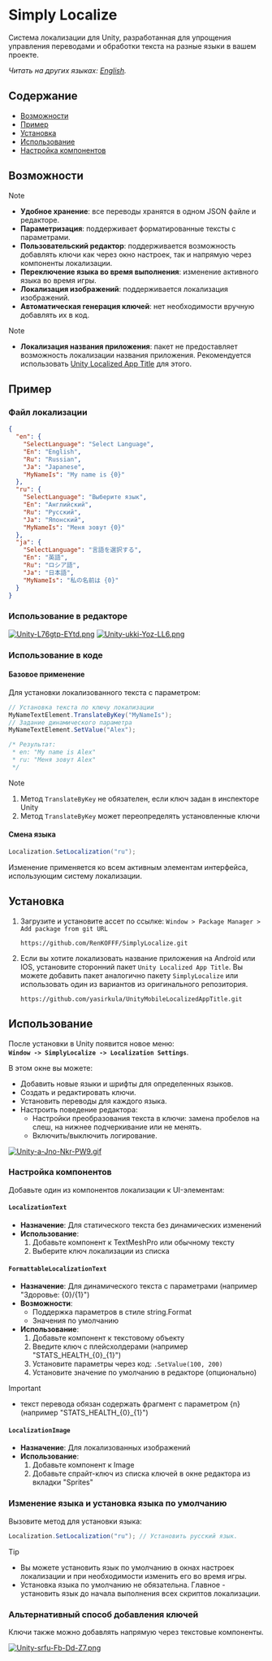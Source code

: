 ﻿# Simply Localize

Система локализации для Unity, разработанная для упрощения управления переводами и обработки текста на разные языки в вашем проекте.

*Читать на других языках: [English](README.md).*

## Содержание

* [Возможности](#Возможности)
* [Пример](#Пример)
* [Установка](#Установка)
* [Использование](#Использование)
* [Настройка компонентов](#настройка-компонентов)

## Возможности

> [!NOTE]
> - **Удобное хранение**: все переводы хранятся в одном JSON файле и редакторе.
> - **Параметризация**: поддерживает форматированные тексты с параметрами.
> - **Пользовательский редактор**: поддерживается возможность добавлять ключи как через окно настроек, так и напрямую через компоненты локализации.
> - **Переключение языка во время выполнения**: изменение активного языка во время игры.
> - **Локализация изображений**: поддерживается локализация изображений.
> - **Автоматическая генерация ключей**: нет необходимости вручную добавлять их в код.

> [!NOTE]
> - **Локализация названия приложения**: пакет не предоставляет возможность локализации названия приложения. Рекомендуется использовать [Unity Localized App Title](https://github.com/yasirkula/UnityMobileLocalizedAppTitle.git) для этого.

## Пример
### Файл локализации

```json
{
  "en": {
    "SelectLanguage": "Select Language",
    "En": "English",
    "Ru": "Russian",
    "Ja": "Japanese",
    "MyNameIs": "My name is {0}"
  },
  "ru": {
    "SelectLanguage": "Выберите язык",
    "En": "Английский",
    "Ru": "Русский",
    "Ja": "Японский",
    "MyNameIs": "Меня зовут {0}"
  },
  "ja": {
    "SelectLanguage": "言語を選択する",
    "En": "英語",
    "Ru": "ロシア語",
    "Ja": "日本語",
    "MyNameIs": "私の名前は {0}"
  }
}
```

### Использование в редакторе

[![Unity-L76gtp-EYtd.png](https://i.postimg.cc/6pMYf4Vs/Unity-L76gtp-EYtd.png)](https://postimg.cc/sMZYVX0K)
[![Unity-ukki-Yoz-LL6.png](https://i.postimg.cc/Sxkvrpw9/Unity-ukki-Yoz-LL6.png)](https://postimg.cc/0bXnkh55)

### Использование в коде

#### Базовое применение
Для установки локализованного текста с параметром:

```csharp
// Установка текста по ключу локализации
MyNameTextElement.TranslateByKey("MyNameIs");
// Задание динамического параметра
MyNameTextElement.SetValue("Alex");

/* Результат:
 * en: "My name is Alex"
 * ru: "Меня зовут Alex"
 */
```

> [!NOTE]
> 1. Метод `TranslateByKey` не обязателен, если ключ задан в инспекторе Unity
> 2. Метод `TranslateByKey` может переопределять установленные ключи

#### Смена языка
```csharp
Localization.SetLocalization("ru");
```
Изменение применяется ко всем активным элементам интерфейса, использующим систему локализации.

## Установка

1. Загрузите и установите ассет по ссылке: `Window > Package Manager > Add package from git URL`
    ```
    https://github.com/RenKOFFF/SimplyLocalize.git
    ```
   
2. Если вы хотите локализовать название приложения на Android или IOS, установите сторонний пакет `Unity Localized App Title`. Вы можете добавить пакет аналогично пакету `SimplyLocalize` или использовать один из вариантов из оригинального репозитория.
    ```
    https://github.com/yasirkula/UnityMobileLocalizedAppTitle.git
    ```

## Использование

После установки в Unity появится новое меню:\
**`Window -> SimplyLocalize -> Localization Settings`**.

В этом окне вы можете:

- Добавить новые языки и шрифты для определенных языков.
- Создать и редактировать ключи.
- Установить переводы для каждого языка.
- Настроить поведение редактора:
  - Настройки преобразования текста в ключи: замена пробелов на слеш, на нижнее подчеркивание или не менять.
  - Включить/выключить логирование.

[![Unity-a-Jno-Nkr-PW9.gif](https://i.postimg.cc/BvWYbcmC/Unity-a-Jno-Nkr-PW9.gif)](https://postimg.cc/K1NrsLSK)

### Настройка компонентов

Добавьте один из компонентов локализации к UI-элементам:

#### **`LocalizationText`**
- **Назначение**: Для статического текста без динамических изменений
- **Использование**:
    1. Добавьте компонент к TextMeshPro или обычному тексту
    2. Выберите ключ локализации из списка

#### **`FormattableLocalizationText`**
- **Назначение**: Для динамического текста с параметрами (например "Здоровье: {0}/{1}")
- **Возможности**:
    - Поддержка параметров в стиле string.Format
    - Значения по умолчанию
- **Использование**:
    1. Добавьте компонент к текстовому объекту
    2. Введите ключ с плейсхолдерами (например "STATS_HEALTH_{0}_{1}")
    3. Установите параметры через код: `.SetValue(100, 200)`
    4. Установите значение по умолчанию в редакторе (опционально)

> [!IMPORTANT]
> - текст перевода обязан содержать фрагмент с параметром {n} (например "STATS_HEALTH_{0}_{1}")

#### **`LocalizationImage`**
- **Назначение**: Для локализованных изображений
- **Использование**:
    1. Добавьте компонент к Image
    2. Добавьте спрайт-ключ из списка ключей в окне редактора из вкладки "Sprites"

### Изменение языка и установка языка по умолчанию

Вызовите метод для установки языка:

```csharp
Localization.SetLocalization("ru"); // Установить русский язык.
```

> [!TIP]
> - Вы можете установить язык по умолчанию в окнах настроек локализации и при необходимости изменить его во время игры.
> - Установка языка по умолчанию не обязательна. Главное - установить язык до начала выполнения всех скриптов локализации.

### Альтернативный способ добавления ключей

Ключи также можно добавлять напрямую через текстовые компоненты. 

[![Unity-srfu-Fb-Dd-Z7.png](https://i.postimg.cc/bvQ6tDMf/Unity-srfu-Fb-Dd-Z7.png)](https://postimg.cc/7CZMv6wK)